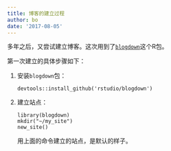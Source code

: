 ```yaml
---
title: 博客的建立过程
author: bo
date: '2017-08-05'
---
```


多年之后，又尝试建立博客。这次用到了[`blogdown`](https://github.com/rstudio/blogdown)这个R包。

第一次建立的具体步骤如下：

1. 安装`blogdown`包：  

    ```
    devtools::install_github('rstudio/blogdown')
    ```
2. 建立站点：

    ```
    library(blogdown)
    mkdir("~/my_site")
    new_site()
    ```
    用上面的命令建立的站点，是默认的样子。